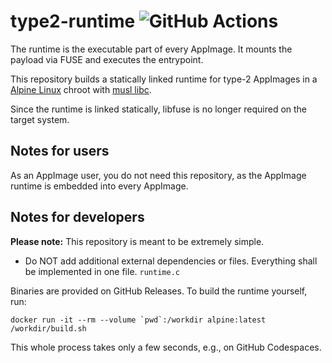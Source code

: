 # type2-runtime ![GitHub Actions](https://github.com/AppImage/type2-runtime/actions/workflows/build.yaml/badge.svg)

The runtime is the executable part of every AppImage. It mounts the payload via FUSE and executes the entrypoint.

This repository builds a statically linked runtime for type-2 AppImages in a [Alpine Linux](https://alpinelinux.org/) chroot with [musl libc](https://www.musl-libc.org/).

Since the runtime is linked statically, libfuse is no longer required on the target system.

## Notes for users

As an AppImage user, you do not need this repository, as the AppImage runtime is embedded into every AppImage.

## Notes for developers

__Please note:__ This repository is meant to be extremely simple.

* Do NOT add additional external dependencies or files. Everything shall be implemented in one file. `runtime.c`  

Binaries are provided on GitHub Releases. To build the runtime yourself, run:
```
docker run -it --rm --volume `pwd`:/workdir alpine:latest /workdir/build.sh
```

This whole process takes only a few seconds, e.g., on GitHub Codespaces.

